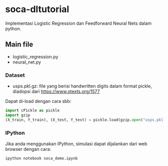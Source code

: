 # soca-dltutorial

Implementasi Logistic Regression dan Feedforward Neural Nets dalam python.

## Main file
* logistic_regression.py
* neural_net.py


### Dataset
* usps.pkl.gz: file yang berisi handwritten digits dalam format pickle, diadopsi dari https://www.otexts.org/1577

Dapat di-load dengan cara sbb:
```python
import cPickle as pickle
import gzip
(X_train, Y_train), (X_test, Y_test) = pickle.load(gzip.open("usps.pkl.gz","rb"))
```

### IPython
Jika anda menggunakan IPython, simulasi dapat dijalankan dari web browser dengan cara:
```python
ipython notebook soca_demo.ipynb
```
